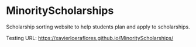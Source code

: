 # MinorityScholarships
Scholarship sorting website to help students plan and apply to scholarships.

Testing URL: https://xavierloeraflores.github.io/MinorityScholarships/ 
